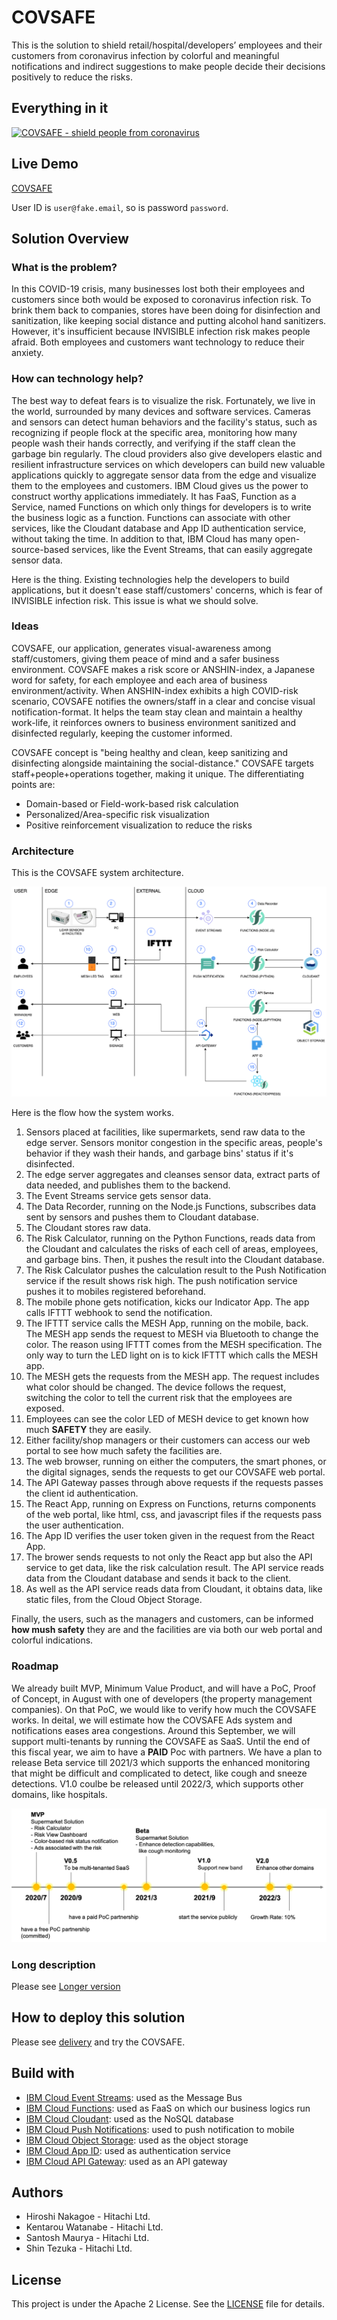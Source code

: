 # COVSAFE

This is the solution to shield retail/hospital/developers’ employees and their customers from coronavirus infection by colorful and meaningful notifications and indirect suggestions to make people decide their decisions positively to reduce the risks.

## Everything in it

[![COVSAFE - shield people from coronavirus](https://img.youtube.com/vi/EhfS6kC5LUo/0.jpg)](https://www.youtube.com/watch?v=EhfS6kC5LUo)

## Live Demo

[COVSAFE](https://jp-tok.functions.appdomain.cloud/api/v1/web/1bccfb58-3612-476c-9d4b-db28f91bcf05/covsafe/view)

User ID is `user@fake.email`, so is password `password`.

## Solution Overview

### What is the problem?

In this COVID-19 crisis, many businesses lost both their employees and customers since both would be exposed to coronavirus infection risk. To brink them back to companies, stores have been doing for disinfection and sanitization, like keeping social distance and putting alcohol hand sanitizers. However, it's insufficient because INVISIBLE infection risk makes people afraid. Both employees and customers want technology to reduce their anxiety.


### How can technology help?

The best way to defeat fears is to visualize the risk. Fortunately, we live in the world, surrounded by many devices and software services. Cameras and sensors can detect human behaviors and the facility's status, such as recognizing if people flock at the specific area, monitoring how many people wash their hands correctly, and verifying if the staff clean the garbage bin regularly. The cloud providers also give developers elastic and resilient infrastructure services on which developers can build new valuable applications quickly to aggregate sensor data from the edge and visualize them to the employees and customers.  IBM Cloud gives us the power to construct worthy applications immediately. It has FaaS, Function as a Service, named Functions on which only things for developers is to write the business logic as a function. Functions can associate with other services, like the Cloudant database and App ID authentication service, without taking the time. In addition to that, IBM Cloud has many open-source-based services, like the Event Streams, that can easily aggregate sensor data.

Here is the thing. Existing technologies help the developers to build applications, but it doesn't ease staff/customers' concerns, which is fear of INVISIBLE infection risk. This issue is what we should solve.

### Ideas

COVSAFE, our application, generates visual-awareness among staff/customers, giving them peace of mind and a safer business environment. COVSAFE makes a risk score or ANSHIN-index, a Japanese word for safety, for each employee and each area of business environment/activity. When ANSHIN-index exhibits a high COVID-risk scenario, COVSAFE notifies the owners/staff in a clear and concise visual notification-format. It helps the team stay clean and maintain a healthy work-life, it reinforces owners to business environment sanitized and disinfected regularly, keeping the customer informed. 

COVSAFE concept is "being healthy and clean, keep sanitizing and disinfecting alongside maintaining the social-distance." COVSAFE targets staff+people+operations together, making it unique. The differentiating points are: 
- Domain-based or Field-work-based risk calculation
- Personalized/Area-specific risk visualization
- Positive reinforcement visualization to reduce the risks

### Architecture

This is the COVSAFE system architecture.

![COVSAFE diagram](./images/covid-19-diagram.png)

Here is the flow how the system works.

1.  Sensors placed at facilities, like supermarkets, send raw data to the edge server. Sensors monitor congestion in the specific areas, people's behavior if they wash their hands, and garbage bins' status if it's disinfected.
2.  The edge server aggregates and cleanses sensor data, extract parts of data needed, and publishes them to the backend.
3.  The Event Streams service gets sensor data.
4.  The Data Recorder, running on the Node.js Functions, subscribes data sent by sensors and pushes them to Cloudant database.
5.  The Cloudant stores raw data.
6.  The Risk Calculator, running on the Python Functions, reads data from the Cloudant and calculates the risks of each cell of areas, employees, and garbage bins. Then, it pushes the result into the Cloudant database.
7.  The Risk Calculator pushes the calculation result to the Push Notification service if the result shows risk high. The push notification service pushes it to mobiles registered beforehand.
8.  The mobile phone gets notification, kicks our Indicator App. The app calls IFTTT webhook to send the notification.
9.  The IFTTT service calls the MESH App, running on the mobile, back. The MESH app sends the request to MESH via Bluetooth to change the color. The reason using IFTTT comes from the MESH specification. The only way to turn the LED light on is to kick IFTTT which calls the MESH app.
10.  The MESH gets the requests from the MESH app. The request includes what color should be changed. The device follows the request, switching the color to tell the current risk that the employees are exposed.
11.  Employees can see the color LED of MESH device to get known how much **SAFETY** they are easily.
12.  Either facility/shop managers or their customers can access our web portal to see how much safety the facilities are.
13.  The web browser, running on either the computers, the smart phones, or the digital signages, sends the requests to get our COVSAFE web portal.
14.  The API Gateway passes through above requests if the requests passes the client id authentication.
15.  The React App, running on Express on Functions, returns components of the web portal, like html, css, and javascript files if the requests pass the user authentication.
16.  The App ID verifies the user token given in the request from the React App.
17.  The brower sends requests to not only the React app but also the API service to get data, like the risk calculation result. The API service reads data from the Cloudant database and sends it back to the client.
18.  As well as the API service reads data from Cloudant, it obtains data, like static files, from the Cloud Object Storage.

Finally, the users, such as the managers and customers, can be informed **how mush safety** they are and the facilities are via both our web portal and colorful indications.


### Roadmap

We already built MVP, Minimum Value Product, and will have a PoC, Proof of Concept, in August with one of developers (the property management companies). On that PoC, we would like to verify how much the COVSAFE works. In deital, we will estimate how the COVSAFE Ads system and notifications eases area congestions. Around this September, we will support multi-tenants by running the COVSAFE as SaaS. Until the end of this fiscal year, we aim to have a **PAID** Poc with partners. We have a plan to release Beta service till 2021/3 which supports the enhanced monitoring that might be difficult and complicated to detect, like cough and sneeze detections. V1.0 coulbe be released until 2022/3, which supports other domains, like hospitals.

![COVSAFE diagram](./images/roadmap.png)

### Long description

Please see [Longer version](./long-description.md)


## How to deploy this solution

Please see [delivery](https://github.com/Hitachi-CTI-Call-For-Code-COVID-19-Team/delivery) and try the COVSAFE.

## Build with

- [IBM Cloud Event Streams](https://cloud.ibm.com/catalog/services/event-streams): used as the Message Bus
- [IBM Cloud Functions](https://cloud.ibm.com/functions/): used as FaaS on which our business logics run
- [IBM Cloud Cloudant](https://cloud.ibm.com/catalog/services/cloudant): used as the NoSQL database
- [IBM Cloud Push Notifications](https://cloud.ibm.com/catalog/services/push-notifications): used to push notification to mobile
- [IBM Cloud Object Storage](https://cloud.ibm.com/catalog/services/cloud-object-storage): used as the object storage
- [IBM Cloud App ID](https://cloud.ibm.com/catalog/services/app-id): used as authentication service
- [IBM Cloud API Gateway](https://cloud.ibm.com/catalog/services/api-gateway): used as an API gateway

## Authors

- Hiroshi Nakagoe - Hitachi Ltd.
- Kentarou Watanabe - Hitachi Ltd.
- Santosh Maurya - Hitachi Ltd.
- Shin Tezuka - Hitachi Ltd.

## License

This project is under the Apache 2 License. See the [LICENSE](./LICENSE) file for details.
